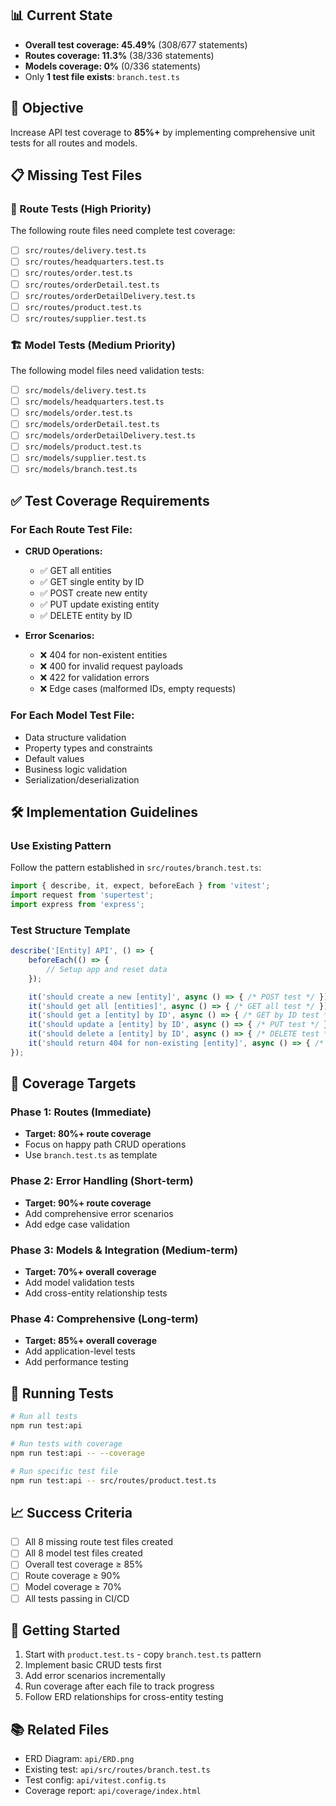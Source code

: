 ## 📊 Current State
- **Overall test coverage: 45.49%** (308/677 statements)
- **Routes coverage: 11.3%** (38/336 statements) 
- **Models coverage: 0%** (0/336 statements)
- Only **1 test file exists**: `branch.test.ts`

## 🎯 Objective
Increase API test coverage to **85%+** by implementing comprehensive unit tests for all routes and models.

## 📋 Missing Test Files

### 🔗 Route Tests (High Priority)
The following route files need complete test coverage:

- [ ] `src/routes/delivery.test.ts`
- [ ] `src/routes/headquarters.test.ts` 
- [ ] `src/routes/order.test.ts`
- [ ] `src/routes/orderDetail.test.ts`
- [ ] `src/routes/orderDetailDelivery.test.ts`
- [ ] `src/routes/product.test.ts`
- [ ] `src/routes/supplier.test.ts`

### 🏗️ Model Tests (Medium Priority)
The following model files need validation tests:

- [ ] `src/models/delivery.test.ts`
- [ ] `src/models/headquarters.test.ts`
- [ ] `src/models/order.test.ts`
- [ ] `src/models/orderDetail.test.ts`
- [ ] `src/models/orderDetailDelivery.test.ts`
- [ ] `src/models/product.test.ts`
- [ ] `src/models/supplier.test.ts`
- [ ] `src/models/branch.test.ts`

## ✅ Test Coverage Requirements

### For Each Route Test File:
- **CRUD Operations:**
  - ✅ GET all entities
  - ✅ GET single entity by ID
  - ✅ POST create new entity
  - ✅ PUT update existing entity
  - ✅ DELETE entity by ID

- **Error Scenarios:**
  - ❌ 404 for non-existent entities
  - ❌ 400 for invalid request payloads
  - ❌ 422 for validation errors
  - ❌ Edge cases (malformed IDs, empty requests)

### For Each Model Test File:
- Data structure validation
- Property types and constraints
- Default values
- Business logic validation
- Serialization/deserialization

## 🛠️ Implementation Guidelines

### Use Existing Pattern
Follow the pattern established in `src/routes/branch.test.ts`:
```typescript
import { describe, it, expect, beforeEach } from 'vitest';
import request from 'supertest';
import express from 'express';
```

### Test Structure Template
```typescript
describe('[Entity] API', () => {
    beforeEach(() => {
        // Setup app and reset data
    });

    it('should create a new [entity]', async () => { /* POST test */ });
    it('should get all [entities]', async () => { /* GET all test */ });
    it('should get a [entity] by ID', async () => { /* GET by ID test */ });
    it('should update a [entity] by ID', async () => { /* PUT test */ });
    it('should delete a [entity] by ID', async () => { /* DELETE test */ });
    it('should return 404 for non-existing [entity]', async () => { /* Error test */ });
});
```

## 🎯 Coverage Targets

### Phase 1: Routes (Immediate)
- **Target: 80%+ route coverage**
- Focus on happy path CRUD operations
- Use `branch.test.ts` as template

### Phase 2: Error Handling (Short-term)
- **Target: 90%+ route coverage**
- Add comprehensive error scenarios
- Add edge case validation

### Phase 3: Models & Integration (Medium-term)
- **Target: 70%+ overall coverage**
- Add model validation tests
- Add cross-entity relationship tests

### Phase 4: Comprehensive (Long-term)
- **Target: 85%+ overall coverage**
- Add application-level tests
- Add performance testing

## 🔧 Running Tests

```bash
# Run all tests
npm run test:api

# Run tests with coverage
npm run test:api -- --coverage

# Run specific test file
npm run test:api -- src/routes/product.test.ts
```

## 📈 Success Criteria
- [ ] All 8 missing route test files created
- [ ] All 8 model test files created
- [ ] Overall test coverage ≥ 85%
- [ ] Route coverage ≥ 90%
- [ ] Model coverage ≥ 70%
- [ ] All tests passing in CI/CD

## 🚀 Getting Started
1. Start with `product.test.ts` - copy `branch.test.ts` pattern
2. Implement basic CRUD tests first
3. Add error scenarios incrementally
4. Run coverage after each file to track progress
5. Follow ERD relationships for cross-entity testing

## 📚 Related Files
- ERD Diagram: `api/ERD.png`
- Existing test: `api/src/routes/branch.test.ts`
- Test config: `api/vitest.config.ts`
- Coverage report: `api/coverage/index.html`